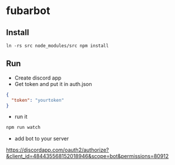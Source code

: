 # fubarbot

## Install 

``
ln -rs src node_modules/src
npm install
``

## Run
* Create discord app
* Get token and put it in auth.json 
```json
{
  "token": "yourtoken"
}
```
* run it
```bash
npm run watch
```
* add bot to your server

https://discordapp.com/oauth2/authorize?&client_id=484435568152018946&scope=bot&permissions=80912